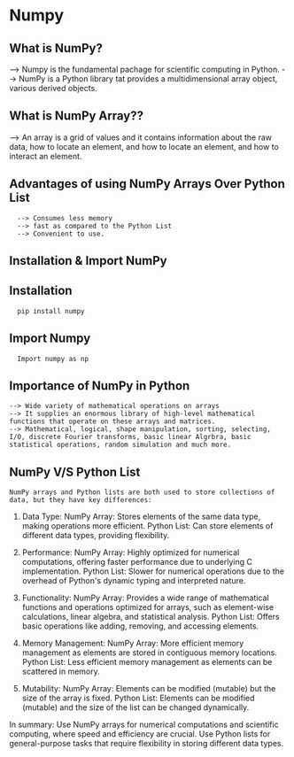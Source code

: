 # Numpy

What is NumPy?
----------------
--> Numpy is the fundamental pachage for scientific computing in Python.
--> NumPy is a Python library tat provides a multidimensional array object, various derived objects.


What is NumPy Array??
---------------------
--> An array is a grid of values and it contains information about the raw data, how to locate an element, and how to locate an element, and how to interact an element.


Advantages of using NumPy Arrays Over Python List
-------------------------------------------------
      --> Consumes less memory
      --> fast as compared to the Python List
      --> Convenient to use.

Installation & Import NumPy
------------------------------
  Installation
  ------------
      pip install numpy

  Import Numpy
  ---------------
      Import numpy as np

Importance of NumPy in Python
-----------------------------
    --> Wide variety of mathematical operations on arrays
    --> It supplies an enormous library of high-level mathematical functions that operate on these arrays and matrices.
    --> Mathematical, logical, shape manipulation, sorting, selecting, I/O, discrete Fourier transforms, basic linear Algrbra, basic statistical operations, random simulation and much more.
    

NumPy V/S Python List
-----------------------
    NumPy arrays and Python lists are both used to store collections of data, but they have key differences:
  1. Data Type:
    NumPy Array: Stores elements of the same data type, making operations more efficient.
    Python List: Can store elements of different data types, providing flexibility.

  2. Performance:
    NumPy Array:
    Highly optimized for numerical computations, offering faster performance due to underlying C implementation.
    Python List:
    Slower for numerical operations due to the overhead of Python's dynamic typing and interpreted nature.

3. Functionality:
    NumPy Array: Provides a wide range of mathematical functions and operations optimized for arrays, such as element-wise calculations, linear algebra, and statistical analysis.
    Python List: Offers basic operations like adding, removing, and accessing elements.

4. Memory Management:
    NumPy Array: More efficient memory management as elements are stored in contiguous memory locations.
    Python List: Less efficient memory management as elements can be scattered in memory.

5. Mutability:
    NumPy Array: Elements can be modified (mutable) but the size of the array is fixed.
    Python List: Elements can be modified (mutable) and the size of the list can be changed dynamically.


In summary:
    Use NumPy arrays for numerical computations and scientific computing, where speed and efficiency are crucial.
    Use Python lists for general-purpose tasks that require flexibility in storing different data types.
  
